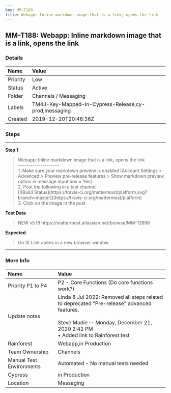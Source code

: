 ```yaml
---
key: MM-T188
title: Webapp: Inline markdown image that is a link, opens the link
---
```


## MM-T188: Webapp: Inline markdown image that is a link, opens the link

### Details

| Name     | Value                                                |
| :------- | :--------------------------------------------------- |
| Priority | Low                                                  |
| Status   | Active                                               |
| Folder   | Channels / Messaging                                 |
| Labels   | TM4J-Key-Mapped-In-Cypress-Release,cy-prod,messaging |
| Created  | 2019-12-20T20:46:36Z                                 |

### Steps

<hr/>

**Step 1**

> <article>Webapp: Inline markdown image that is a link, opens the link<br />--------------------<br />1. Make sure your markdown preview is enabled (Account Settings &gt; Advanced &gt; Preview pre-release features &gt; Show markdown preview option in message input box = Yes) <br />2. Post the following in a test channel<br />[![Build Status](https://travis-ci.org/mattermost/platform.svg?branch=master)](https://travis-ci.org/mattermost/platform)<br />3. Click on the image in the post</article>

**Test Data**

> <article>NEW v5.18 https://mattermost.atlassian.net/browse/MM-12898</article>

**Expected**

> <article>On 3) Link opens in a new browser window</article>

<hr/>

### More Info

| Name                     | Value                                                                                                                                                                                      |
| :----------------------- | :----------------------------------------------------------------------------------------------------------------------------------------------------------------------------------------- |
| Priority P1 to P4        | P2 - Core Functions (Do core functions work?)                                                                                                                                              |
| Update notes             | Linda 8 Jul 2022: Removed all steps related to deprecated "Pre-release" advanced features.<br /><br />Steve Mudie — Monday, December 21, 2020 2:42 PM<br />• Added link to Rainforest test |
| Rainforest               | Webapp,in Production                                                                                                                                                                       |
| Team Ownership           | Channels                                                                                                                                                                                   |
| Manual Test Environments | Automated - No manual tests needed                                                                                                                                                         |
| Cypress                  | in Production                                                                                                                                                                              |
| Location                 | Messaging                                                                                                                                                                                  |
